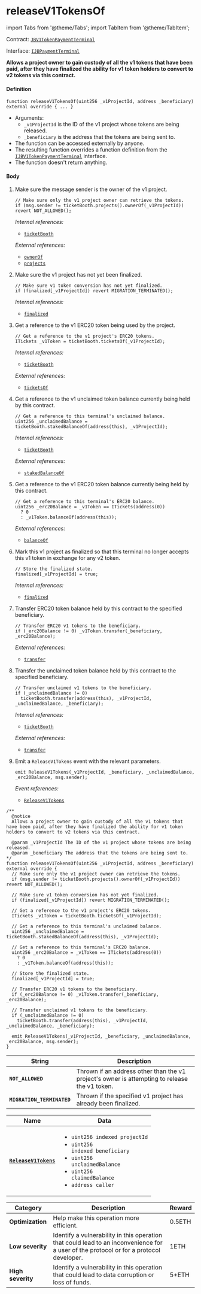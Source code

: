 # releaseV1TokensOf

import Tabs from '@theme/Tabs';
import TabItem from '@theme/TabItem';

Contract: [`JBV1TokenPaymentTerminal`](/dev/api/contracts/or-payment-terminals/jbv1tokenpaymentterminal/README.md)​‌

Interface: [`IJBPaymentTerminal`](/dev/api/interfaces/ijbpaymentterminal.md)

<Tabs>
<TabItem value="Step by step" label="Step by step">

**Allows a project owner to gain custody of all the v1 tokens that have been paid, after they have finalized the ability for v1 token holders to convert to v2 tokens via this contract.**

#### Definition

```
function releaseV1TokensOf(uint256 _v1ProjectId, address _beneficiary) external override { ... }
```

* Arguments:
  * `_v1ProjectId` is the ID of the v1 project whose tokens are being released.
  * `_beneficiary` is the address that the tokens are being sent to.
* The function can be accessed externally by anyone.
* The resulting function overrides a function definition from the [`IJBV1TokenPaymentTerminal`](/dev/api/interfaces/ijbv1tokenpaymentterminal.md) interface.
* The function doesn't return anything.

#### Body

1.  Make sure the message sender is the owner of the v1 project.

    ```
    // Make sure only the v1 project owner can retrieve the tokens.
    if (msg.sender != ticketBooth.projects().ownerOf(_v1ProjectId)) revert NOT_ALLOWED();
    ```

    _Internal references:_

    * [`ticketBooth`](/dev/api/contracts/or-payment-terminals/jbv1tokenpaymentterminal/properties/ticketbooth.md)

    _External references:_
    
    * [`ownerOf`](https://docs.openzeppelin.com/contracts/4.x/dev/api/token/erc721#IERC721-ownerOf-uint256-)
    * [`projects`](https://github.com/jbx-protocol/juice-contracts-v1/blob/a91b55e8d264267c338b089aa9a45b29fd8e8f13/contracts/interfaces/ITicketBooth.sol#L71)

2.  Make sure the v1 project has not yet been finalized.

    ```
    // Make sure v1 token conversion has not yet finalized.
    if (finalized[_v1ProjectId]) revert MIGRATION_TERMINATED();
    ```

    _Internal references:_

    * [`finalized`](/dev/api/contracts/or-payment-terminals/jbv1tokenpaymentterminal/properties/finalized.md)

3.  Get a reference to the v1 ERC20 token being used by the project.

    ```
    // Get a reference to the v1 project's ERC20 tokens.
    ITickets _v1Token = ticketBooth.ticketsOf(_v1ProjectId);
    ```

    _Internal references:_

    * [`ticketBooth`](/dev/api/contracts/or-payment-terminals/jbv1tokenpaymentterminal/properties/ticketbooth.md)

    _External references:_
    
    * [`ticketsOf`](https://github.com/jbx-protocol/juice-contracts-v1/blob/a91b55e8d264267c338b089aa9a45b29fd8e8f13/contracts/interfaces/ITicketBooth.sol#L69)

4.  Get a reference to the v1 unclaimed token balance currently being held by this contract.

    ```
    // Get a reference to this terminal's unclaimed balance.
    uint256 _unclaimedBalance = ticketBooth.stakedBalanceOf(address(this), _v1ProjectId);
    ```

    _Internal references:_

    * [`ticketBooth`](/dev/api/contracts/or-payment-terminals/jbv1tokenpaymentterminal/properties/ticketbooth.md)

    _External references:_
  
    * [`stakedBalanceOf`](https://github.com/jbx-protocol/juice-contracts-v1/blob/a91b55e8d264267c338b089aa9a45b29fd8e8f13/contracts/interfaces/ITicketBooth.sol#L84)

5.  Get a reference to the v1 ERC20 token balance currently being held by this contract.

    ```
    // Get a reference to this terminal's ERC20 balance.
    uint256 _erc20Balance = _v1Token == ITickets(address(0))
      ? 0
      : _v1Token.balanceOf(address(this));
    ```

    _External references:_
  
    * [`balanceOf`](https://docs.openzeppelin.com/contracts/4.x/dev/api/token/erc20#IERC20-balanceOf-address-)

6.  Mark this v1 project as finalized so that this terminal no longer accepts this v1 token in exchange for any v2 token.

    ```
    // Store the finalized state.
    finalized[_v1ProjectId] = true;
    ```

    _Internal references:_

    * [`finalized`](/dev/api/contracts/or-payment-terminals/jbv1tokenpaymentterminal/properties/finalized.md)

7.  Transfer ERC20 token balance held by this contract to the specified beneficiary.

    ```
    // Transfer ERC20 v1 tokens to the beneficiary.
    if (_erc20Balance != 0) _v1Token.transfer(_beneficiary, _erc20Balance);
    ```

    _External references:_

    * [`transfer`](https://docs.openzeppelin.com/contracts/4.x/dev/api/token/erc20#IERC20-transfer-address-uint256-)

8.  Transfer the unclaimed token balance held by this contract to the specified beneficiary.

    ```
    // Transfer unclaimed v1 tokens to the beneficiary.
    if (_unclaimedBalance != 0)
      ticketBooth.transfer(address(this), _v1ProjectId, _unclaimedBalance, _beneficiary);
    ```

    _Internal references:_

    * [`ticketBooth`](/dev/api/contracts/or-payment-terminals/jbv1tokenpaymentterminal/properties/ticketbooth.md)

    _External references:_

    * [`transfer`](https://github.com/jbx-protocol/juice-contracts-v1/blob/a91b55e8d264267c338b089aa9a45b29fd8e8f13/contracts/interfaces/ITicketBooth.sol#L145)


3.  Emit a `ReleaseV1Tokens` event with the relevant parameters.

    ```
    emit ReleaseV1Tokens(_v1ProjectId, _beneficiary, _unclaimedBalance, _erc20Balance, msg.sender);
    ```

    _Event references:_

    * [`ReleaseV1Tokens`](/dev/api/contracts/or-payment-terminals/jbv1tokenpaymentterminal/events/releasev1tokens.md)


</TabItem>

<TabItem value="Code" label="Code">

```
/** 
  @notice
  Allows a project owner to gain custody of all the v1 tokens that have been paid, after they have finalized the ability for v1 token holders to convert to v2 tokens via this contract.

  @param _v1ProjectId The ID of the v1 project whose tokens are being released.
  @param _beneficiary The address that the tokens are being sent to.
*/
function releaseV1TokensOf(uint256 _v1ProjectId, address _beneficiary) external override {
  // Make sure only the v1 project owner can retrieve the tokens.
  if (msg.sender != ticketBooth.projects().ownerOf(_v1ProjectId)) revert NOT_ALLOWED();

  // Make sure v1 token conversion has not yet finalized.
  if (finalized[_v1ProjectId]) revert MIGRATION_TERMINATED();

  // Get a reference to the v1 project's ERC20 tokens.
  ITickets _v1Token = ticketBooth.ticketsOf(_v1ProjectId);

  // Get a reference to this terminal's unclaimed balance.
  uint256 _unclaimedBalance = ticketBooth.stakedBalanceOf(address(this), _v1ProjectId);

  // Get a reference to this terminal's ERC20 balance.
  uint256 _erc20Balance = _v1Token == ITickets(address(0))
    ? 0
    : _v1Token.balanceOf(address(this));

  // Store the finalized state.
  finalized[_v1ProjectId] = true;

  // Transfer ERC20 v1 tokens to the beneficiary.
  if (_erc20Balance != 0) _v1Token.transfer(_beneficiary, _erc20Balance);

  // Transfer unclaimed v1 tokens to the beneficiary.
  if (_unclaimedBalance != 0)
    ticketBooth.transfer(address(this), _v1ProjectId, _unclaimedBalance, _beneficiary);

  emit ReleaseV1Tokens(_v1ProjectId, _beneficiary, _unclaimedBalance, _erc20Balance, msg.sender);
}
```

</TabItem>

<TabItem value="Errors" label="Errors">

| String                       | Description                                             |
| ---------------------------- | ------------------------------------------------------- |
| **`NOT_ALLOWED`** | Thrown if an address other than the v1 project's owner is attempting to release the v1 token. |
| **`MIGRATION_TERMINATED`** | Thrown if the specified v1 project has already been finalized. |

</TabItem>

<TabItem value="Events" label="Events">

| Name                          | Data                                                                                                                                                                                                                                                                                                                                                                                                                                                                        |
| ----------------------------- | --------------------------------------------------------------------------------------------------------------------------------------------------------------------------------------------------------------------------------------------------------------------------------------------------------------------------------------------------------------------------------------------------------------------------------------------------------------------------- |
| [**`ReleaseV1Tokens`**](/dev/api/contracts/or-payment-terminals/jbv1tokenpaymentterminal/events/releasev1tokens.md)                                         | <ul><li><code>uint256 indexed projectId</code></li><li><code>uint256 indexed beneficiary</code></li><li><code>uint256 unclaimedBalance</code></li><li><code>uint256 claimedBalance</code></li><li><code>address caller</code></li></ul>        |

</TabItem>

<TabItem value="Bug bounty" label="Bug bounty">

| Category          | Description                                                                                                                            | Reward |
| ----------------- | -------------------------------------------------------------------------------------------------------------------------------------- | ------ |
| **Optimization**  | Help make this operation more efficient.                                                                                               | 0.5ETH |
| **Low severity**  | Identify a vulnerability in this operation that could lead to an inconvenience for a user of the protocol or for a protocol developer. | 1ETH   |
| **High severity** | Identify a vulnerability in this operation that could lead to data corruption or loss of funds.                                        | 5+ETH  |

</TabItem>
</Tabs>
